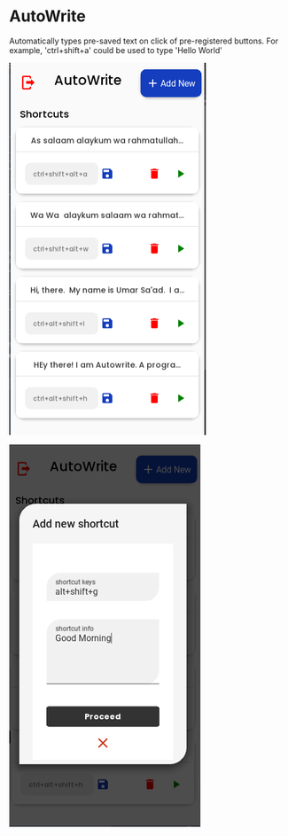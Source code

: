 # AutoWrite
Automatically types pre-saved text on click of pre-registered buttons. For example, 'ctrl+shift+a' could be used to type 'Hello World'



![Home Screen](https://github.com/Humarr/AutoWrite/blob/main/AutoWrite/assets/autowrite.png)

![AddNew](https://github.com/Humarr/AutoWrite/blob/main/AutoWrite/assets/autowrite2.png)

